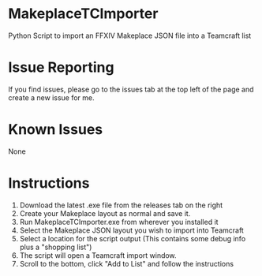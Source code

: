 # MakeplaceTCImporter
Python Script to import an FFXIV Makeplace JSON file into a Teamcraft list

# Issue Reporting
If you find issues, please go to the issues tab at the top left of the page and 
create a new issue for me.

# Known Issues
None

# Instructions
1) Download the latest .exe file from the releases tab on the right
2) Create your Makeplace layout as normal and save it.
3) Run MakeplaceTCImporter.exe from wherever you installed it
4) Select the Makeplace JSON layout you wish to import into Teamcraft
5) Select a location for the script output (This contains some debug info plus a "shopping list")
6) The script will open a Teamcraft import window.
7) Scroll to the bottom, click "Add to List" and follow the instructions

